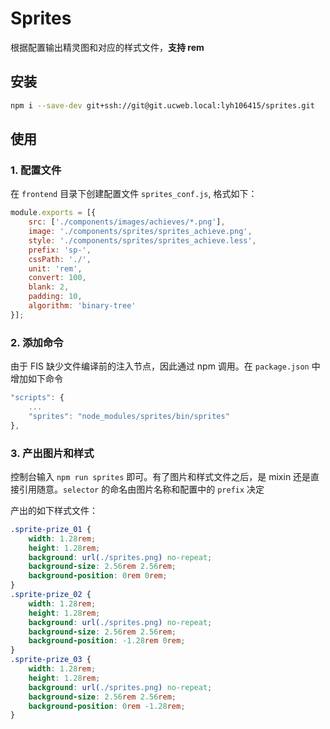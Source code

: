 # Sprites
根据配置输出精灵图和对应的样式文件，__支持 rem__

## 安装

```bash
npm i --save-dev git+ssh://git@git.ucweb.local:lyh106415/sprites.git
```

## 使用
### 1. 配置文件
在 `frontend` 目录下创建配置文件 `sprites_conf.js`, 格式如下：

```js
module.exports = [{
    src: ['./components/images/achieves/*.png'],
    image: './components/sprites/sprites_achieve.png',
    style: './components/sprites/sprites_achieve.less',
    prefix: 'sp-',
    cssPath: './',
    unit: 'rem',
    convert: 100,
    blank: 2,
    padding: 10,
    algorithm: 'binary-tree'
}];
```
### 2. 添加命令
由于 FIS 缺少文件编译前的注入节点，因此通过 npm 调用。在 `package.json` 中增加如下命令

```js
"scripts": {
    ...
    "sprites": "node_modules/sprites/bin/sprites"
},
```
### 3. 产出图片和样式
控制台输入 `npm run sprites` 即可。有了图片和样式文件之后，是 mixin 还是直接引用随意。`selector` 的命名由图片名称和配置中的 `prefix` 决定

产出的如下样式文件：

```css
.sprite-prize_01 {
    width: 1.28rem;
    height: 1.28rem;
    background: url(./sprites.png) no-repeat;
    background-size: 2.56rem 2.56rem;
    background-position: 0rem 0rem;
}
.sprite-prize_02 {
    width: 1.28rem;
    height: 1.28rem;
    background: url(./sprites.png) no-repeat;
    background-size: 2.56rem 2.56rem;
    background-position: -1.28rem 0rem;
}
.sprite-prize_03 {
    width: 1.28rem;
    height: 1.28rem;
    background: url(./sprites.png) no-repeat;
    background-size: 2.56rem 2.56rem;
    background-position: 0rem -1.28rem;
}
```